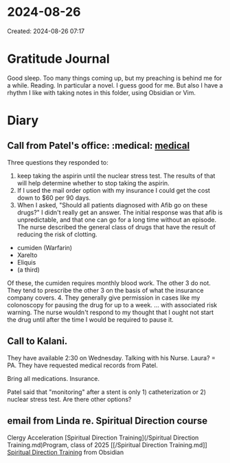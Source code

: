 # 2024-08-26
Created: 2024-08-26 07:17

# Gratitude Journal 

Good sleep. Too many things coming up, but my preaching is behind me for a while. Reading. In particular a novel. I guess good for me. But also I have a rhythm I like with taking notes in this folder, using Obsidian or Vim.

# Diary 

## Call from Patel's office: :medical:  [medical](/medical.md) 
Three questions they responded to:
1. keep taking the aspirin until the nuclear stress test. The results of that will help determine whether to stop taking the aspirin.
2. If I used the mail order option with my insurance I could get the cost down to $60 per 90 days.
3. When I asked, "Should all patients diagnosed with Afib go on these drugs?" I didn't really get an answer. The initial response was that afib is unpredictable, and that one can go for a long time without an episode. The nurse described the general class of drugs that have the result of reducing the risk of clotting.

- cumiden (Warfarin)
- Xarelto
- Eliquis
- (a third)

Of these, the cumiden requires monthly blood work. The other 3 do not. They tend to prescribe the other 3 on the basis of what the insurance company covers. 
4. They generally give permission in cases like my colonoscopy for pausing the drug for up to a week. … with associated risk warning. The nurse wouldn't respond to my thought that I ought not start the drug until after the time I would be required to pause it. 

## Call to Kalani.
They have available 2:30 on Wednesday. Talking with his Nurse. Laura? = PA. They have requested medical records from Patel.

Bring all medications. Insurance. 

Patel said that "monitoring" after a stent is only 1) catheterization or 2) nuclear stress test. Are there other options?

## email from Linda re. Spiritual Direction course

Clergy Acceleration [Spiritual Direction Training](/Spiritual Direction Training.md)Program, class of 2025 [[/Spiritual Direction Training.md]] 
[Spiritual Direction Training](Spiritual%20Direction%20Training.md) from Obsidian
